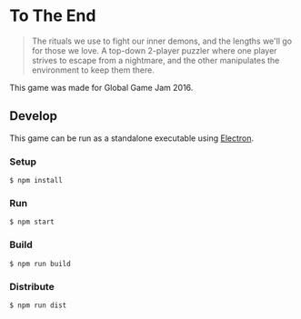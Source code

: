 # To The End

> The rituals we use to fight our inner demons, and the lengths we'll go for those we love. A top-down 2-player puzzler where one player strives to escape from a nightmare, and the other manipulates the environment to keep them there.

This game was made for Global Game Jam 2016.


## Develop

This game can be run as a standalone executable using [Electron](http://electron.atom.io).


### Setup

```
$ npm install
```


### Run

```
$ npm start
```


### Build

```
$ npm run build
```


### Distribute

```
$ npm run dist
```
